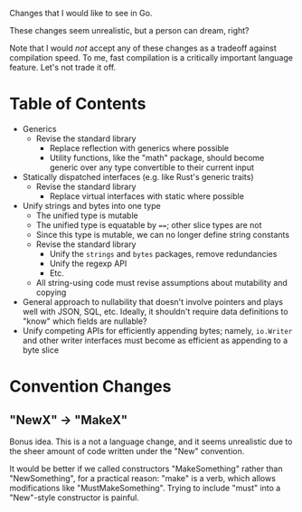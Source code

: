 Changes that I would like to see in Go.

These changes seem unrealistic, but a person can dream, right?

Note that I would _not_ accept any of these changes as a tradeoff against compilation speed. To me, fast compilation is a critically important language feature. Let's not trade it off.

# Table of Contents

* Generics
    * Revise the standard library
        * Replace reflection with generics where possible
        * Utility functions, like the "math" package, should become generic over any type convertible to their current input
* Statically dispatched interfaces (e.g. like Rust's generic traits)
    * Revise the standard library
        * Replace virtual interfaces with static where possible
* Unify strings and bytes into one type
    * The unified type is mutable
    * The unified type is equatable by `==`; other slice types are not
    * Since this type is mutable, we can no longer define string constants
    * Revise the standard library
        * Unify the `strings` and `bytes` packages, remove redundancies
        * Unify the regexp API
        * Etc.
    * All string-using code must revise assumptions about mutability and copying
* General approach to nullability that doesn't involve pointers and plays well with JSON, SQL, etc. Ideally, it shouldn't require data definitions to "know" which fields are nullable?
* Unify competing APIs for efficiently appending bytes; namely, `io.Writer` and other writer interfaces must become as efficient as appending to a byte slice

# Convention Changes

## "NewX" → "MakeX"

Bonus idea. This is a not a language change, and it seems unrealistic due to the sheer amount of code written under the "New" convention.

It would be better if we called constructors "MakeSomething" rather than "NewSomething", for a practical reason: "make" is a verb, which allows modifications like "MustMakeSomething". Trying to include "must" into a "New"-style constructor is painful.
